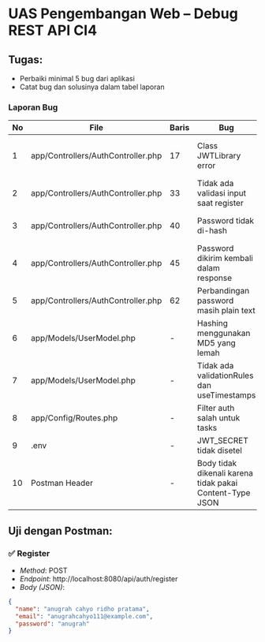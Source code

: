 # UAS Pengembangan Web – Debug REST API CI4

## Tugas:
- Perbaiki minimal 5 bug dari aplikasi
- Catat bug dan solusinya dalam tabel laporan

### Laporan Bug

| No | File                          | Baris | Bug                                                       | Solusi                                                                 |
|----|-------------------------------|-------|------------------------------------------------------------|------------------------------------------------------------------------|
| 1  | app/Controllers/AuthController.php | 17    | Class JWTLibrary error                                   | Buat file app/Libraries/JWTLibrary.php dan pastikan namespace sesuai |
| 2  | app/Controllers/AuthController.php | 33    | Tidak ada validasi input saat register                     | Tambahkan validasi menggunakan $this->validate()                     |
| 3  | app/Controllers/AuthController.php | 40    | Password tidak di-hash                                     | Ubah ke password_hash($pass, PASSWORD_DEFAULT)                       |
| 4  | app/Controllers/AuthController.php | 45    | Password dikirim kembali dalam response                    | Gunakan unset($userData['password']) sebelum respond()             |
| 5  | app/Controllers/AuthController.php | 62    | Perbandingan password masih plain text                     | Ganti ke password_verify($password, $user['password'])               |
| 6  | app/Models/UserModel.php      | -     | Hashing menggunakan MD5 yang lemah                         | Ganti ke password_hash di Controller, hapus fungsi beforeInsert      |
| 7  | app/Models/UserModel.php      | -     | Tidak ada validationRules dan useTimestamps            | Tambahkan rules dan aktifkan useTimestamps = true                    |
| 8  | app/Config/Routes.php         | -     | Filter auth salah untuk tasks                            | Ubah ke jwt agar sesuai filter yang ada                             |
| 9  | .env                          | -     | JWT_SECRET tidak disetel                                   | Tambahkan JWT_SECRET=your_secret_key                                |
| 10 | Postman Header                | -     | Body tidak dikenali karena tidak pakai Content-Type JSON | Tambahkan Header Content-Type: application/json di Postman          |


## Uji dengan Postman:
### ✅ Register
- *Method*: POST  
- *Endpoint*: http://localhost:8080/api/auth/register  
- *Body (JSON)*:
```json
{
  "name": "anugrah cahyo ridho pratama",
  "email": "anugrahcahyo111@example.com",
  "password": "anugrah"
}
